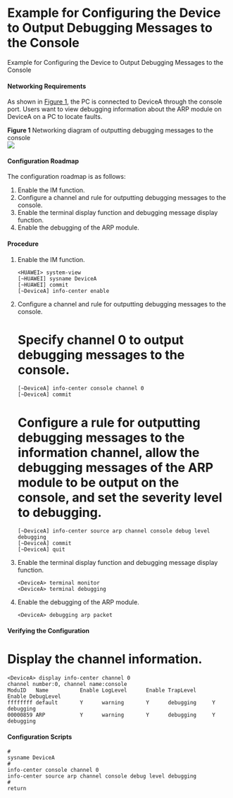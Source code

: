 Example for Configuring the Device to Output Debugging Messages to the Console
==============================================================================

Example for Configuring the Device to Output Debugging Messages to the Console

#### Networking Requirements

As shown in [Figure 1](#EN-US_TASK_0000001563999645__fig11654113023015), the PC is connected to DeviceA through the console port. Users want to view debugging information about the ARP module on DeviceA on a PC to locate faults.

**Figure 1** Networking diagram of outputting debugging messages to the console  
![](figure/en-us_image_0000001564119561.png)

#### Configuration Roadmap

The configuration roadmap is as follows:

1. Enable the IM function.
2. Configure a channel and rule for outputting debugging messages to the console.
3. Enable the terminal display function and debugging message display function.
4. Enable the debugging of the ARP module.

#### Procedure

1. Enable the IM function.
   
   
   ```
   <HUAWEI> system-view
   [~HUAWEI] sysname DeviceA
   [~HUAWEI] commit
   [~DeviceA] info-center enable
   ```
2. Configure a channel and rule for outputting debugging messages to the console.
   
   
   
   # Specify channel 0 to output debugging messages to the console.
   
   ```
   [~DeviceA] info-center console channel 0
   [~DeviceA] commit
   ```
   
   # Configure a rule for outputting debugging messages to the information channel, allow the debugging messages of the ARP module to be output on the console, and set the severity level to debugging.
   
   ```
   [~DeviceA] info-center source arp channel console debug level debugging
   [~DeviceA] commit
   [~DeviceA] quit
   ```
3. Enable the terminal display function and debugging message display function.
   
   
   ```
   <DeviceA> terminal monitor
   <DeviceA> terminal debugging
   ```
4. Enable the debugging of the ARP module.
   
   
   ```
   <DeviceA> debugging arp packet
   ```

#### Verifying the Configuration

# Display the channel information.

```
<DeviceA> display info-center channel 0
channel number:0, channel name:console
ModuID   Name          Enable LogLevel      Enable TrapLevel     Enable DebugLevel   
ffffffff default       Y      warning       Y      debugging     Y      debugging    
00000859 ARP           Y      warning       Y      debugging     Y      debugging   
```

#### Configuration Scripts

```
#
sysname DeviceA
#
info-center console channel 0
info-center source arp channel console debug level debugging
#
return
```